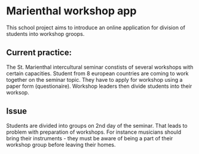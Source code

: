 # Marienthal workshop app

This school project aims to introduce an online application for division of students into workshop groops.

## Current practice:

The St. Marienthal intercultural seminar constists of several workshops with certain capacities. Student from 8 european countries are coming to work together on the seminar topic. They have to apply for workshop using a paper form (questionaire). Workshop leaders then divide students into their worksop.

## Issue

Students are divided into groups on 2nd day of the seminar. That leads to problem with preparation of workshops. For instance musicians should bring their instruments - they must be aware of being a part of their workshop group before leaving their homes.
